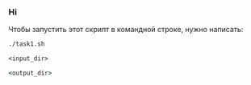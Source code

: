 ### Hi 
Чтобы запустить этот скрипт в командной строке, нужно написать:
```cmd
./task1.sh

<input_dir>

<output_dir>
```
